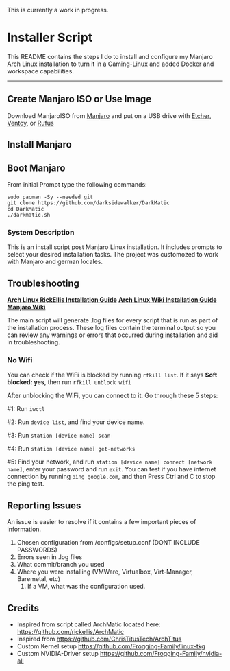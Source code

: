 This is currently a work in progress.

# Installer Script

This README contains the steps I do to install and configure my Manjaro Arch Linux installation to turn it in a Gaming-Linux and added Docker and workspace capabilities.

---
## Create Manjaro ISO or Use Image

Download ManjaroISO from [Manjaro](https://manjaro.org/download/) and put on a USB drive with [Etcher](https://www.balena.io/etcher/), [Ventoy](https://www.ventoy.net/en/index.html), or [Rufus](https://rufus.ie/en/)

## Install Manjaro

## Boot Manjaro

From initial Prompt type the following commands:

```
sudo pacman -Sy --needed git
git clone https://github.com/darksidewalker/DarkMatic
cd DarkMatic
./darkmatic.sh
```

### System Description
This is an install script post Manjaro Linux installation. It includes prompts to select your desired installation tasks. 
The project was customozed to work with Manjaro and german locales.

## Troubleshooting

__[Arch Linux RickEllis Installation Guide](https://github.com/rickellis/Arch-Linux-Install-Guide)__
__[Arch Linux Wiki Installation Guide](https://wiki.archlinux.org/title/Installation_guide)__
__[Manjaro Wiki](https://wiki.manjaro.org/index.php/Main_Page)__

The main script will generate .log files for every script that is run as part of the installation process. These log files contain the terminal output so you can review any warnings or errors that occurred during installation and aid in troubleshooting. 
### No Wifi

You can check if the WiFi is blocked by running `rfkill list`.
If it says **Soft blocked: yes**, then run `rfkill unblock wifi`

After unblocking the WiFi, you can connect to it. Go through these 5 steps:

#1: Run `iwctl`

#2: Run `device list`, and find your device name.

#3: Run `station [device name] scan`

#4: Run `station [device name] get-networks`

#5: Find your network, and run `station [device name] connect [network name]`, enter your password and run `exit`. You can test if you have internet connection by running `ping google.com`, and then Press Ctrl and C to stop the ping test.

## Reporting Issues

An issue is easier to resolve if it contains a few important pieces of information.
1. Chosen configuration from /configs/setup.conf (DONT INCLUDE PASSWORDS)
1. Errors seen in .log files
1. What commit/branch you used
1. Where you were installing (VMWare, Virtualbox, Virt-Manager, Baremetal, etc)
    1. If a VM, what was the configuration used.
## Credits

- Inspired from script called ArchMatic located here: https://github.com/rickellis/ArchMatic
- Inspired from https://github.com/ChrisTitusTech/ArchTitus
- Custom Kernel setup https://github.com/Frogging-Family/linux-tkg
- Custom NVIDIA-Driver setup https://github.com/Frogging-Family/nvidia-all
